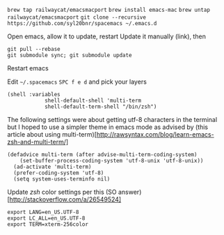 
`brew tap railwaycat/emacsmacport`
`brew install emacs-mac`
`brew untap railwaycat/emacsmacport`
`git clone --recursive https://github.com/syl20bnr/spacemacs ~/.emacs.d`

Open emacs, allow it to update, restart
Update it manually (link), then
```
git pull --rebase
git submodule sync; git submodule update
```
Restart emacs

Edit `~/.spacemacs` `SPC f e d` and pick your layers
```
(shell :variables
            shell-default-shell 'multi-term
            shell-default-term-shell "/bin/zsh")
```

The following settings were about getting utf-8 characters in the terminal
but I hoped to use a simpler theme in emacs mode as advised by (this article about using multi-term)[http://rawsyntax.com/blog/learn-emacs-zsh-and-multi-term/]
```
(defadvice multi-term (after advise-multi-term-coding-system)
    (set-buffer-process-coding-system 'utf-8-unix 'utf-8-unix))
  (ad-activate 'multi-term)
  (prefer-coding-system 'utf-8)
  (setq system-uses-terminfo nil)

```
Update *zsh* color settings per this (SO answer)[http://stackoverflow.com/a/26549524]
```
export LANG=en_US.UTF-8
export LC_ALL=en_US.UTF-8
export TERM=xterm-256color
```

